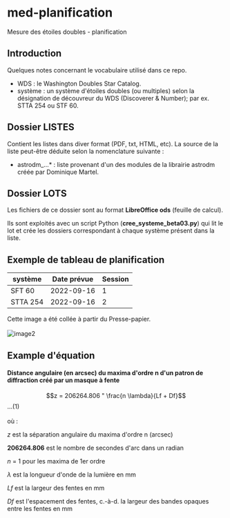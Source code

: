 # med-planification
Mesure des étoiles doubles - planification

## Introduction

Quelques notes concernant le vocabulaire utilisé dans ce repo.

* WDS : le Washington Doubles Star Catalog.
* système : un système d'étoiles doubles (ou multiples) selon la désignation de découvreur du WDS (Discoverer & Number); par ex. STTA 254 ou STF 60.

## Dossier LISTES

Contient les listes dans diver format (PDF, txt, HTML, etc). La source de la liste peut-être déduite selon la nomenclature suivante :
* astrodm_...* : liste provenant d'un des modules de la librairie astrodm créée par Dominique Martel.

## Dossier LOTS
Les fichiers de ce dossier sont au format __LibreOffice ods__ (feuille de calcul).

Ils sont exploités avec un script Python (__cree_systeme_beta03.py__) qui lit le lot et crée les dossiers correspondant à chaque système présent dans la liste.

## Exemple de tableau de planification<br>
|système |Date prévue|Session|
|--------|-----------|-------|
|SFT 60  |2022-09-16 |1      |
|STTA 254|2022-09-16 |2      |

Cette image a été collée à partir du Presse-papier.<br><br>
![image2](https://user-images.githubusercontent.com/52057610/189502393-4bbe468b-7a19-4b2b-9824-7b253af39a5d.jpg)

## Example d'équation
#### Distance angulaire (en arcsec) du maxima d'ordre n d'un patron de diffraction créé par un masque à fente
$$z = 206264.806 " \frac{n \lambda}{Lf + Df}$$...(1)<br><br>
où :

$z$ est la séparation angulaire du maxima d'ordre n (arcsec)

__206264.806__ est le nombre de secondes d'arc dans un radian

$n$ = 1 pour les maxima de 1er ordre

$\lambda$ est la longueur d'onde de la lumière en mm

$Lf$ est la largeur des fentes en mm

$Df$ est l'espacement des fentes, c.-à-d. la largeur des bandes opaques entre les fentes en mm
